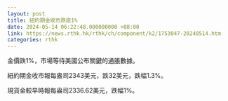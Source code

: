 ```yaml
---
layout: post
title: 紐約期金收市跌逾1%
date: 2024-05-14 06:22:48.000000000 +08:00
link: https://news.rthk.hk/rthk/ch/component/k2/1753047-20240514.htm
categories: rthk
---
```


金價跌1%，市場等待美國公布關鍵的通脹數據。

紐約期金收市報每盎司2343美元，跌32美元，跌幅1.3%。

現貨金較早時報每盎司2336.62美元，跌幅1%。
